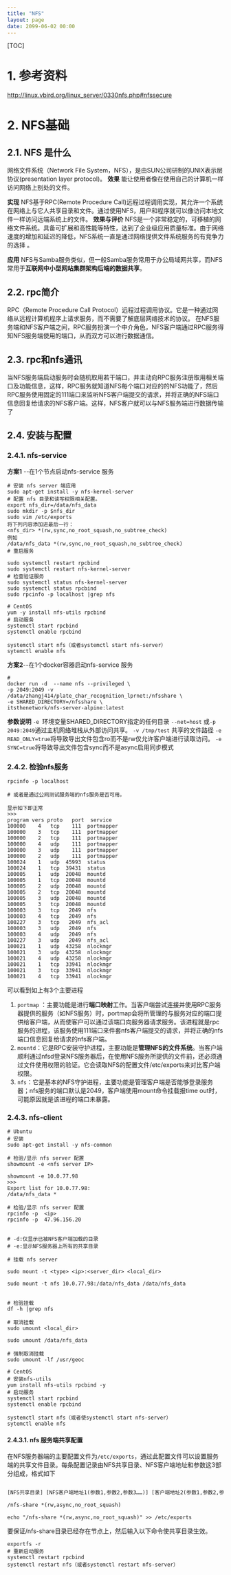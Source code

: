 ```yaml
---
title: "NFS"
layout: page
date: 2099-06-02 00:00
---
```


[TOC]
# 1. 参考资料

http://linux.vbird.org/linux_server/0330nfs.php#nfssecure

# 2. NFS基础

## 2.1. NFS 是什么

网络文件系统（Network File System，NFS），是由SUN公司研制的UNIX表示层协议(presentation layer protocol)。
**效果**
能让使用者像在使用自己的计算机一样访问网络上别处的文件。

**实现**
NFS基于RPC(Remote Procedure Call)远程过程调用实现，其允许一个系统在网络上与它人共享目录和文件。通过使用NFS，用户和程序就可以像访问本地文件一样访问远端系统上的文件。
**效果与评价**
NFS是一个非常稳定的，可移植的网络文件系统。具备可扩展和高性能等特性，达到了企业级应用质量标准。由于网络速度的增加和延迟的降低，NFS系统一直是通过网络提供文件系统服务的有竞争力的选择 。

**应用**
NFS与Samba服务类似，但一般Samba服务常用于办公局域网共享，而NFS常用于**互联网中小型网站集群架构后端的数据共享**。



## 2.2. rpc简介
RPC（Remote Procedure Call Protocol）远程过程调用协议。它是一种通过网络从远程计算机程序上请求服务，而不需要了解底层网络技术的协议。
在NFS服务端和NFS客户端之间，RPC服务扮演一个中介角色，NFS客户端通过RPC服务得知NFS服务端使用的端口，从而双方可以进行数据通信。

## 2.3. rpc和nfs通讯
当NFS服务端启动服务时会随机取用若干端口，并主动向RPC服务注册取用相关端口及功能信息，这样，RPC服务就知道NFS每个端口对应的的NFS功能了，然后RPC服务使用固定的111端口来监听NFS客户端提交的请求，并将正确的NFS端口信息回复给请求的NFS客户端。这样，NFS客户就可以与NFS服务端进行数据传输了

## 2.4. 安装与配置
### 2.4.1. nfs-service 
**方案1** --在1个节点启动nfs-service 服务
```shell
# 安装 nfs server 端应用
sudo apt-get install -y nfs-kernel-server
# 配置 nfs 目录和读写权限相关配置。
export nfs_dir=/data/nfs_data
sudo mkdir -p $nfs_dir
sudo vim /etc/exports
将下列内容添加进最后一行：
<nfs_dir> *(rw,sync,no_root_squash,no_subtree_check)
例如
/data/nfs_data *(rw,sync,no_root_squash,no_subtree_check)
# 重启服务

sudo systemctl restart rpcbind
sudo systemctl restart nfs-kernel-server
# 检查验证服务
sudo systemctl status nfs-kernel-server
sudo systemctl status rpcbind
sudo rpcinfo -p localhost |grep nfs
```


```shell
# CentOS
yum -y install nfs-utils rpcbind
# 启动服务
systemctl start rpcbind
systemctl enable rpcbind

systemctl start nfs（或者systemctl start nfs-server）
sytemctl enable nfs
```

**方案2**--在1个docker容器启动nfs-service 服务

```shell
# 
docker run -d  --name nfs --privileged \
-p 2049:2049 -v /data/zhangj414/plate_char_recognition_lprnet:/nfsshare \
-e SHARED_DIRECTORY=/nfsshare \
itsthenetwork/nfs-server-alpine:latest
```
**参数说明**
`-e `环境变量SHARED_DIRECTORY指定的任何目录
`--net=host` 或`-p 2049:2049`通过主机网络堆栈从外部访问共享。
`-v /tmp/test` 共享的文件路径
`-e READ_ONLY=true`将导致导出文件包含ro而不是rw仅允许客户端进行读取访问。
`-e SYNC=true`将导致导出文件包含sync而不是async启用同步模式




### 2.4.2. 检验nfs服务
```shell
rpcinfo -p localhost

# 或者是通过公网测试服务端的nfs服务是否可用。

显示如下即正常
>>>
program vers proto   port  service
100000    4   tcp    111  portmapper
100000    3   tcp    111  portmapper
100000    2   tcp    111  portmapper
100000    4   udp    111  portmapper
100000    3   udp    111  portmapper
100000    2   udp    111  portmapper
100024    1   udp  45993  status
100024    1   tcp  39431  status
100005    1   udp  20048  mountd
100005    1   tcp  20048  mountd
100005    2   udp  20048  mountd
100005    2   tcp  20048  mountd
100005    3   udp  20048  mountd
100005    3   tcp  20048  mountd
100003    3   tcp   2049  nfs
100003    4   tcp   2049  nfs
100227    3   tcp   2049  nfs_acl
100003    3   udp   2049  nfs
100003    4   udp   2049  nfs
100227    3   udp   2049  nfs_acl
100021    1   udp  43258  nlockmgr
100021    3   udp  43258  nlockmgr
100021    4   udp  43258  nlockmgr
100021    1   tcp  33941  nlockmgr
100021    3   tcp  33941  nlockmgr
100021    4   tcp  33941  nlockmgr
```

可以看到如上有3个主要进程

1. `portmap` ：主要功能是进行**端口映射**工作。当客户端尝试连接并使用RPC服务器提供的服务（如NFS服务）时，portmap会将所管理的与服务对应的端口提供给客户端，从而使客户可以通过该端口向服务器请求服务。该进程就是rpc服务的进程，该服务使用111端口来件套nfs客户端提交的请求，并将正确的nfs端口信息回复给请求的nfs客户端。
2. `mountd`：它是RPC安装守护进程，主要功能是**管理NFS的文件系统**。当客户端顺利通过nfsd登录NFS服务器后，在使用NFS服务所提供的文件前，还必须通过文件使用权限的验证。它会读取NFS的配置文件/etc/exports来对比客户端权限。
3. `nfs`：它是基本的NFS守护进程，主要功能是管理客户端是否能够登录服务器；nfs服务的端口默认是2049，客户端使用mount命令挂载报time out时，可能原因就是该进程的端口未暴露。


### 2.4.3. nfs-client 


```shell
# Ubuntu
# 安装 
sudo apt-get install -y nfs-common

# 检验/显示 nfs server 配置
showmount -e <nfs server IP>

showmount -e 10.0.77.98
>>>
Export list for 10.0.77.98:
/data/nfs_data *

# 检验/显示 nfs server 配置
rpcinfo -p  <ip>
rpcinfo -p  47.96.156.20


# -d:仅显示已被NFS客户端加载的目录
# -e:显示NFS服务器上所有的共享目录

# 挂载 nfs server 

sudo mount -t <type> <ip>:<server_dir> <local_dir>

sudo mount -t nfs 10.0.77.98:/data/nfs_data /data/nfs_data


# 检验挂载
df -h |grep nfs

# 取消挂载
sudo umount <local_dir>

sudo umount /data/nfs_data

# 强制取消挂载
sudo umount -lf /usr/geoc
```


```shell
# CentOS
# 安装nfs-utils
yum install nfs-utils rpcbind -y
# 启动服务
systemctl start rpcbind
systemctl enable rpcbind

systemctl start nfs（或者使systemctl start nfs-server）
sytemctl enable nfs
```


#### 2.4.3.1. nfs 服务端共享配置
在NFS服务器端的主要配置文件为`/etc/exports`，通过此配置文件可以设置服务端的共享文件目录。每条配置记录由NFS共享目录、NFS客户端地址和参数这3部分组成，格式如下
```txt

[NFS共享目录] [NFS客户端地址1(参数1,参数2,参数3……)] [客户端地址2(参数1,参数2,参数3……)]

/nfs-share *(rw,async,no_root_squash)
```


```shell
echo "/nfs-share *(rw,async,no_root_squash)" >> /etc/exports
```
要保证/nfs-share目录已经存在节点上，然后输入以下命令使共享目录生效。

```shell
exportfs -r
# 重新启动服务
systemctl restart rpcbind
systemctl restart nfs（或者systemctl restart nfs-server）
```










